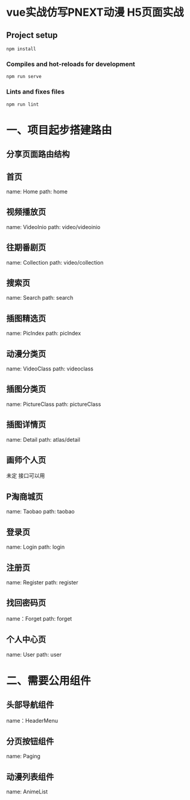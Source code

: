 # vue实战仿写PNEXT动漫 H5页面实战

## Project setup
```
npm install
```

### Compiles and hot-reloads for development
```
npm run serve
```

### Lints and fixes files
```
npm run lint
```

# 一、项目起步搭建路由
## 分享页面路由结构
## 首页
name: Home
path: home

## 视频播放页
name: VideoInio
path: video/videoinio

## 往期番剧页
name: Collection
path: video/collection

## 搜索页
name: Search
path: search

## 插图精选页
name: Piclndex
path: piclndex

## 动漫分类页
name: VideoClass
path: videoclass

## 插图分类页
name: PictureClass
path: pictureClass

## 插图详情页
name: Detail
path: atlas/detail

## 画师个人页
未定 接口可以用

## P淘商城页
name: Taobao
path: taobao

##  登录页
name: Login
path: login

## 注册页
name: Register
path: register
## 找回密码页
name：Forget
path: forget

## 个人中心页
name: User
path: user
# 二、需要公用组件
## 头部导航组件
name：HeaderMenu
## 分页按钮组件
name: Paging
## 动漫列表组件
name: AnimeList

